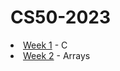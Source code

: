 # CS50-2023

  <li><a href="https://github.com/sarahmayarchibald/CS50-2023/tree/main/week-1">Week 1</a> - C </li>
  <li><a href="https://github.com/sarahmayarchibald/CS50-2023/tree/main/week-2">Week 2</a> - Arrays </li>

